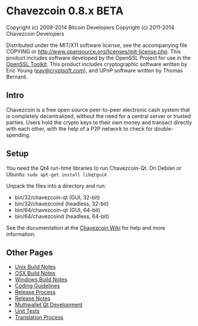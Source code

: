 Chavezcoin 0.8.x BETA
====================

Copyright (c) 2009-2014 Bitcoin Developers
Copyright (c) 2011-2014 Chavezcoin Developers

Distributed under the MIT/X11 software license, see the accompanying
file COPYING or http://www.opensource.org/licenses/mit-license.php.
This product includes software developed by the OpenSSL Project for use in the [OpenSSL Toolkit](http://www.openssl.org/). This product includes
cryptographic software written by Eric Young ([eay@cryptsoft.com](mailto:eay@cryptsoft.com)), and UPnP software written by Thomas Bernard.


Intro
---------------------
Chavezcoin is a free open source peer-to-peer electronic cash system that is
completely decentralized, without the need for a central server or trusted
parties.  Users hold the crypto keys to their own money and transact directly
with each other, with the help of a P2P network to check for double-spending.


Setup
---------------------
You need the Qt4 run-time libraries to run Chavezcoin-Qt. On Debian or Ubuntu:
	`sudo apt-get install libqtgui4`

Unpack the files into a directory and run:

- bin/32/chavezcoin-qt (GUI, 32-bit)
- bin/32/chavezcoind (headless, 32-bit)
- bin/64/chavezcoin-qt (GUI, 64-bit)
- bin/64/chavezcoind (headless, 64-bit)

See the documentation at the [Chavezcoin Wiki](http://chavezcoin.info)
for help and more information.


Other Pages
---------------------
- [Unix Build Notes](build-unix.md)
- [OSX Build Notes](build-osx.md)
- [Windows Build Notes](build-msw.md)
- [Coding Guidelines](coding.md)
- [Release Process](release-process.md)
- [Release Notes](release-notes.md)
- [Multiwallet Qt Development](multiwallet-qt.md)
- [Unit Tests](unit-tests.md)
- [Translation Process](translation_process.md)
